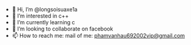 - 👋 Hi, I’m @longsoisuaxe1a
- 👀 I’m interested in c++
- 🌱 I’m currently learning c
- 💞️ I’m looking to collaborate on facebook
- 📫 How to reach me: mail of me: phamvanhau692002vip@gmail.com

<!---
longsoisuaxe1a/longsoisuaxe1a is a ✨ special ✨ repository because its `README.md` (this file) appears on your GitHub profile.
You can click the Preview link to take a look at your changes.
--->
